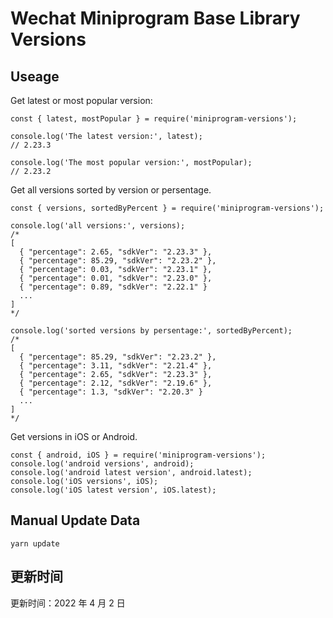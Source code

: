 
# Wechat Miniprogram Base Library Versions

## Useage

Get latest or most popular version:

```;
const { latest, mostPopular } = require('miniprogram-versions');

console.log('The latest version:', latest);
// 2.23.3

console.log('The most popular version:', mostPopular);
// 2.23.2

```

Get all versions sorted by version or persentage.

```
const { versions, sortedByPercent } = require('miniprogram-versions');

console.log('all versions:', versions);
/*
[
  { "percentage": 2.65, "sdkVer": "2.23.3" },
  { "percentage": 85.29, "sdkVer": "2.23.2" },
  { "percentage": 0.03, "sdkVer": "2.23.1" },
  { "percentage": 0.01, "sdkVer": "2.23.0" },
  { "percentage": 0.89, "sdkVer": "2.22.1" }
  ...
]
*/

console.log('sorted versions by persentage:', sortedByPercent);
/*
[
  { "percentage": 85.29, "sdkVer": "2.23.2" },
  { "percentage": 3.11, "sdkVer": "2.21.4" },
  { "percentage": 2.65, "sdkVer": "2.23.3" },
  { "percentage": 2.12, "sdkVer": "2.19.6" },
  { "percentage": 1.3, "sdkVer": "2.20.3" }
  ...
]
*/
```

Get versions in iOS or Android.

```
const { android, iOS } = require('miniprogram-versions');
console.log('android versions', android);
console.log('android latest version', android.latest);
console.log('iOS versions', iOS);
console.log('iOS latest version', iOS.latest);
```

## Manual Update Data

```
yarn update
```

## 更新时间

更新时间：2022 年 4 月 2 日
